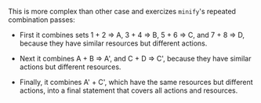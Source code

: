 This is more complex than other case and exercizes `minify`'s repeated combination passes:

- First it combines sets 1 + 2 => A, 3 + 4 => B, 5 + 6 => C, and 7 + 8 => D, because they have similar resources but different actions.

- Next it combines A + B => A', and C + D => C', because they have similar actions but different resources.

- Finally, it combines A' + C', which have the same resources but different actions, into a final statement that covers all actions and resources.
